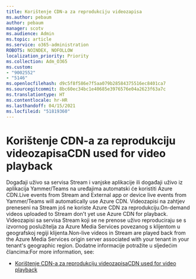 ```yaml
---
title: Korištenje CDN-a za reprodukciju videozapisa
ms.author: pebaum
author: pebaum
manager: scotv
ms.audience: Admin
ms.topic: article
ms.service: o365-administration
ROBOTS: NOINDEX, NOFOLLOW
localization_priority: Priority
ms.collection: Adm_O365
ms.custom:
- "9002552"
- "5146"
ms.openlocfilehash: d9c5f8f586e7f5aa079b28584375516ec8401ca7
ms.sourcegitcommit: 8bc60ec34bc1e40685e3976576e04a2623f63a7c
ms.translationtype: HT
ms.contentlocale: hr-HR
ms.lasthandoff: 04/15/2021
ms.locfileid: "51819360"
---
```

# <a name="cdn-used-for-video-playback"></a><span data-ttu-id="51a33-102">Korištenje CDN-a za reprodukciju videozapisa</span><span class="sxs-lookup"><span data-stu-id="51a33-102">CDN used for video playback</span></span>

<span data-ttu-id="51a33-103">Događaji uživo sa servisa Stream i vanjske aplikacije ili događaji uživo iz aplikacija Yammer/Teams na uređajima automatski će koristiti Azure CDN.</span><span class="sxs-lookup"><span data-stu-id="51a33-103">Live events from Stream and External app or device live events from Yammer/Teams will automatically use Azure CDN.</span></span> <span data-ttu-id="51a33-104">Videozapisi na zahtjev preneseni na Stream još ne koriste Azure CDN za reprodukciju.</span><span class="sxs-lookup"><span data-stu-id="51a33-104">On-demand videos uploaded to Stream don't yet use Azure CDN for playback.</span></span> <span data-ttu-id="51a33-105">Videozapisi sa servisa Stream koji se ne prenose uživo reproduciraju se s izvornog poslužitelja za Azure Media Services povezanog s klijentom u geografskoj regiji klijenta.</span><span class="sxs-lookup"><span data-stu-id="51a33-105">Non-live videos in Stream are played back from the Azure Media Services origin server associated with your tenant in your tenant's geographic region.</span></span> <span data-ttu-id="51a33-106">Dodatne informacije potražite u sljedećim člancima:</span><span class="sxs-lookup"><span data-stu-id="51a33-106">For more information, see:</span></span>

- [<span data-ttu-id="51a33-107">Korištenje CDN-a za reprodukciju videozapisa</span><span class="sxs-lookup"><span data-stu-id="51a33-107">CDN used for video playback</span></span>](https://docs.microsoft.com/stream/network-overview#cdn-used-for-video-playback)
